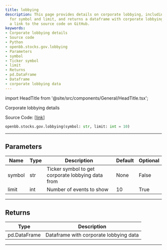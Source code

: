 ```yaml
---
title: lobbying
description: This page provides details on corporate lobbying, including parameters
  for symbol and limit, and returns a dataframe with corporate lobbying data. It includes
  a link to the source code on GitHub.
keywords:
- Corporate lobbying details
- Source code
- Python
- openbb.stocks.gov.lobbying
- Parameters
- symbol
- Ticker symbol
- limit
- Returns
- pd.DataFrame
- Dataframe
- corporate lobbying data
---
```


import HeadTitle from '@site/src/components/General/HeadTitle.tsx';

<HeadTitle title="stocks.gov.lobbying - Reference | OpenBB SDK Docs" />

Corporate lobbying details

Source Code: [[link](https://github.com/OpenBB-finance/OpenBBTerminal/tree/main/openbb_terminal/stocks/government/quiverquant_model.py#L531)]

```python
openbb.stocks.gov.lobbying(symbol: str, limit: int = 10)
```

---

## Parameters

| Name | Type | Description | Default | Optional |
| ---- | ---- | ----------- | ------- | -------- |
| symbol | str | Ticker symbol to get corporate lobbying data from | None | False |
| limit | int | Number of events to show | 10 | True |


---

## Returns

| Type | Description |
| ---- | ----------- |
| pd.DataFrame | Dataframe with corporate lobbying data |
---
